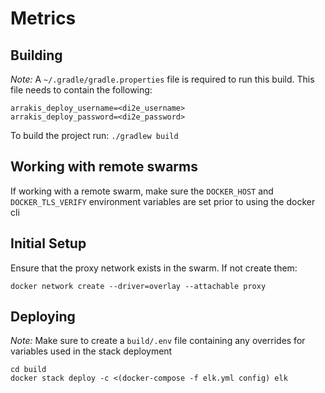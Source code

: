 # Metrics

## Building

*Note:* A `~/.gradle/gradle.properties` file is required to run this build. This file needs to contain the following:
```
arrakis_deploy_username=<di2e_username>
arrakis_deploy_password=<di2e_password>
```
To build the project run: `./gradlew build`

## Working with remote swarms

If working with a remote swarm, make sure the `DOCKER_HOST` and `DOCKER_TLS_VERIFY` environment variables are set prior to using the docker cli

## Initial Setup

Ensure that the proxy network exists in the swarm. If not create them: 

```
docker network create --driver=overlay --attachable proxy
```
## Deploying

*Note:* Make sure to create a `build/.env` file containing any overrides for variables used in the stack deployment

```
cd build
docker stack deploy -c <(docker-compose -f elk.yml config) elk
```


